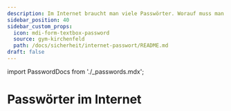 ```yaml
---
description: Im Internet braucht man viele Passwörter. Worauf muss man achten?
sidebar_position: 40
sidebar_custom_props:
  icon: mdi-form-textbox-password
  source: gym-kirchenfeld
  path: /docs/sicherheit/internet-passwort/README.md
draft: false
---
```


import PasswordDocs from './\_passwords.mdx';

# Passwörter im Internet

<PasswordDocs />


